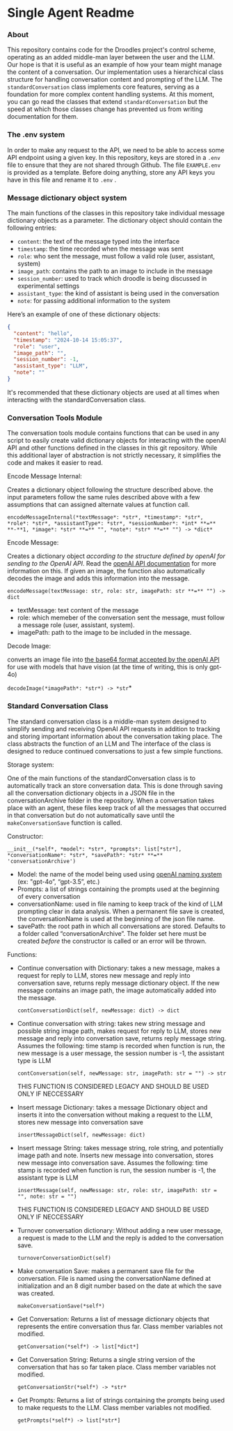 # Single Agent Readme

### About

This repository contains code for the Droodles project's control scheme, operating as an added middle-man layer between the user and the LLM. Our hope is that it is useful as an example of how your team might manage the content of a conversation. Our implementation uses a hierarchical class structure for handling conversation content and prompting of the LLM. The `standardConversation` class implements core features, serving as a foundation for more complex content handling systems. At this moment, you can go read the classes that extend `standardConversation` but the speed at which those classes change has prevented us from writing documentation for them.

### The .env system

In order to make any request to the API, we need to be able to access some API endpoint using a given key. In this repository, keys are stored in a `.env`  file to ensure that they are not shared through Github. The file `EXAMPLE.env`  is provided as a template. Before doing anything, store any API keys you have in this file and rename it to `.env` .

### Message dictionary object system

The main functions of the classes in this repository take individual message dictionary objects as a parameter. The dictionary object should contain the following entries:

- `content`: the text of the message typed into the interface
- `timestamp`: the time recorded when the message was sent
- `role`: who sent the message, must follow a valid role (user, assistant, system)
- `image_path`: contains the path to an image to include in the message
- `session_number`: used to track which droodle is being discussed in experimental settings
- `assistant_type`: the kind of assistant is being used in the conversation
- `note`: for passing additional information to the system

Here’s an example of one of these dictionary objects:

```json
{
  "content": "hello",
  "timestamp": "2024-10-14 15:05:37",
  "role": "user",
  "image_path": "",
  "session_number": -1,
  "assistant_type": "LLM",
  "note": ""
}
```

It's recommended that these dictionary objects are used at all times when interacting with the standardConversation class.

### Conversation Tools Module

The conversation tools module contains functions that can be used in any script to easily create valid dictionary objects for interacting with the openAI API and other functions defined in the classes in this git repository. While this additional layer of abstraction is not strictly necessary, it simplifies the code and makes it easier to read.

Encode Message Internal: 

Creates a dictionary object following the structure described above. the input parameters follow the same rules described above with a few assumptions that can assigned alternate values at function call.

`encodeMessageInternal(*textMessage*: *str*, *timestamp*: *str*, *role*: *str*, *assistantType*: *str*, *sessionNumber*: *int* **=** **-**1, *image*: *str* **=** "", *note*: *str* **=** "") -> *dict*`

Encode Message:

Creates a dictionary object *according to the structure defined by openAI for sending to the OpenAI API*. Read the [openAI API documentation](https://platform.openai.com/docs/api-reference/chat/create) for more information on this. If given an image, the function also automatically decodes the image and adds this information into the message.

`encodeMessage(textMessage: str, role: str, imagePath: str **=** "") -> dict`

- textMessage: text content of the message
- role: which memeber of the conversation sent the message, must follow a message role (user, assistant, system).
- imagePath: path to the image to be included in the message.

Decode Image:

converts an image file into [the base64 format accepted by the openAI API](https://platform.openai.com/docs/guides/vision/uploading-base-64-encoded-images) for use with models that have vision (at the time of writing, this is only gpt-4o)

`decodeImage(*imagePath*: *str*) -> *str`* 

### Standard Conversation Class

The standard conversation class is a middle-man system designed to simplify sending and receiving OpenAI API requests in addition to tracking and storing important information about the conversation taking place. The class abstracts the function of an LLM and The interface of the class is designed to reduce continued conversations to just a few simple functions.

Storage system:

One of the main functions of the standardConversation class is to automatically track an store conversation data. This is done through saving all the conversation dictionary objects in a JSON file in the conversationArchive folder in the repository. When a conversation takes place with an agent, these files keep track of all the messages that occurred in that conversation but do not automatically save until the `makeConversationSave` function is called.

Constructor:

`__init__(*self*, *model*: *str*, *prompts*: list[*str*], *conversationName*: *str*, *savePath*: *str* **=** 'conversationArchive')`

- Model: the name of the model being used using [openAI naming system](https://platform.openai.com/docs/models) (ex: "gpt-4o”, “gpt-3.5”, etc.)
- Prompts: a list of strings containing the prompts used at the beginning of every conversation
- conversationName: used in file naming to keep track of the kind of LLM prompting clear in data analysis. When a permanent file save is created, the conversationName is used at the beginning of the json file name.
- savePath: the root path in which all conversations are stored. Defaults to a folder called “conversationArchive”. The folder set here must be created *before* the constructor is called or an error will be thrown.

Functions:

- Continue conversation with Dictionary: takes a new message, makes a request for reply to LLM, stores new message and reply into conversation save, returns reply message dictionary object. If the new message contains an image path, the image automatically added into the message.
    
    `contConversationDict(self, newMessage: dict) -> dict`
    
- Continue conversation with string: takes new string message and possible string image path, makes request for reply to LLM, stores new message and reply into conversation save, returns reply message string. Assumes the following: time stamp is recorded when function is run, the new message is a user message, the session number is -1, the assistant type is LLM
    
    `contConversation(self, newMessage: str, imagePath: str = "") -> str`
    
    THIS FUNCTION IS CONSIDERED LEGACY AND SHOULD BE USED ONLY IF NECCESSARY
    
- Insert message Dictionary: takes a message Dictionary object and inserts it into the conversation without making a request to the LLM, stores new message into conversation save
    
    `insertMessageDict(self, newMessage: dict)`
    
- Insert message String: takes message string, role string, and potentially image path and note. Inserts new message into conversation, stores new message into conversation save. Assumes the following: time stamp is recorded when function is run, the session number is -1, the assistant type is LLM
    
    `insertMessage(self, newMessage: str, role: str, imagePath: str = "", note: str = "")`
    
    THIS FUNCTION IS CONSIDERED LEGACY AND SHOULD BE USED ONLY IF NECCESSARY
    
- Turnover conversation dictionary: Without adding a new user message, a request is made to the LLM and the reply is added to the conversation save.
    
    `turnoverConversationDict(self)`
    
- Make conversation Save: makes a permanent save file for the conversation. File is named using the conversationName defined at initialization and an 8 digit number based on the date at which the save was created.
    
    `makeConversationSave(*self*)`
    
- Get Conversation: Returns a list of message dictionary objects that represents the entire conversation thus far. Class member variables not modified.
    
    `getConversation(*self*) -> list[*dict*]`
    

- Get Conversation String: Returns a single string version of the conversation that has so far taken place. Class member variables not modified.
    
    `getConversationStr(*self*) -> *str*`
    
- Get Prompts: Returns a list of strings containing the prompts being used to make requests to the LLM. Class member variables not modified.
    
    `getPrompts(*self*) -> list[*str*]`